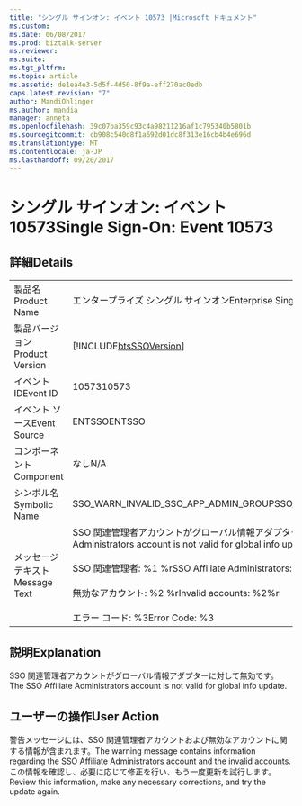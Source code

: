 ```yaml
---
title: "シングル サインオン: イベント 10573 |Microsoft ドキュメント"
ms.custom: 
ms.date: 06/08/2017
ms.prod: biztalk-server
ms.reviewer: 
ms.suite: 
ms.tgt_pltfrm: 
ms.topic: article
ms.assetid: de1ea4e3-5d5f-4d50-8f9a-eff270ac0edb
caps.latest.revision: "7"
author: MandiOhlinger
ms.author: mandia
manager: anneta
ms.openlocfilehash: 39c07ba359c93c4a98211216af1c795340b5801b
ms.sourcegitcommit: cb908c540d8f1a692d01dc8f313e16cb4b4e696d
ms.translationtype: MT
ms.contentlocale: ja-JP
ms.lasthandoff: 09/20/2017
---
```

# <a name="single-sign-on-event-10573"></a><span data-ttu-id="35a15-102">シングル サインオン: イベント 10573</span><span class="sxs-lookup"><span data-stu-id="35a15-102">Single Sign-On: Event 10573</span></span>
## <a name="details"></a><span data-ttu-id="35a15-103">詳細</span><span class="sxs-lookup"><span data-stu-id="35a15-103">Details</span></span>  
  
|||  
|-|-|  
|<span data-ttu-id="35a15-104">製品名</span><span class="sxs-lookup"><span data-stu-id="35a15-104">Product Name</span></span>|<span data-ttu-id="35a15-105">エンタープライズ シングル サインオン</span><span class="sxs-lookup"><span data-stu-id="35a15-105">Enterprise Single Sign-On</span></span>|  
|<span data-ttu-id="35a15-106">製品バージョン</span><span class="sxs-lookup"><span data-stu-id="35a15-106">Product Version</span></span>|[!INCLUDE[btsSSOVersion](../includes/btsssoversion-md.md)]|  
|<span data-ttu-id="35a15-107">イベント ID</span><span class="sxs-lookup"><span data-stu-id="35a15-107">Event ID</span></span>|<span data-ttu-id="35a15-108">10573</span><span class="sxs-lookup"><span data-stu-id="35a15-108">10573</span></span>|  
|<span data-ttu-id="35a15-109">イベント ソース</span><span class="sxs-lookup"><span data-stu-id="35a15-109">Event Source</span></span>|<span data-ttu-id="35a15-110">ENTSSO</span><span class="sxs-lookup"><span data-stu-id="35a15-110">ENTSSO</span></span>|  
|<span data-ttu-id="35a15-111">コンポーネント</span><span class="sxs-lookup"><span data-stu-id="35a15-111">Component</span></span>|<span data-ttu-id="35a15-112">なし</span><span class="sxs-lookup"><span data-stu-id="35a15-112">N/A</span></span>|  
|<span data-ttu-id="35a15-113">シンボル名</span><span class="sxs-lookup"><span data-stu-id="35a15-113">Symbolic Name</span></span>|<span data-ttu-id="35a15-114">SSO_WARN_INVALID_SSO_APP_ADMIN_GROUP</span><span class="sxs-lookup"><span data-stu-id="35a15-114">SSO_WARN_INVALID_SSO_APP_ADMIN_GROUP</span></span>|  
|<span data-ttu-id="35a15-115">メッセージ テキスト</span><span class="sxs-lookup"><span data-stu-id="35a15-115">Message Text</span></span>|<span data-ttu-id="35a15-116">SSO 関連管理者アカウントがグローバル情報アダプターに対して無効です。%r</span><span class="sxs-lookup"><span data-stu-id="35a15-116">The SSO Affiliate Administrators account is not valid for global info update.%r</span></span><br /><br /> <span data-ttu-id="35a15-117">SSO 関連管理者: %1 %r</span><span class="sxs-lookup"><span data-stu-id="35a15-117">SSO Affiliate Administrators: %1%r</span></span><br /><br /> <span data-ttu-id="35a15-118">無効なアカウント: %2 %r</span><span class="sxs-lookup"><span data-stu-id="35a15-118">Invalid accounts: %2%r</span></span><br /><br /> <span data-ttu-id="35a15-119">エラー コード: %3</span><span class="sxs-lookup"><span data-stu-id="35a15-119">Error Code: %3</span></span>|  
  
## <a name="explanation"></a><span data-ttu-id="35a15-120">説明</span><span class="sxs-lookup"><span data-stu-id="35a15-120">Explanation</span></span>  
 <span data-ttu-id="35a15-121">SSO 関連管理者アカウントがグローバル情報アダプターに対して無効です。</span><span class="sxs-lookup"><span data-stu-id="35a15-121">The SSO Affiliate Administrators account is not valid for global info update.</span></span>  
  
## <a name="user-action"></a><span data-ttu-id="35a15-122">ユーザーの操作</span><span class="sxs-lookup"><span data-stu-id="35a15-122">User Action</span></span>  
 <span data-ttu-id="35a15-123">警告メッセージには、SSO 関連管理者アカウントおよび無効なアカウントに関する情報が含まれます。</span><span class="sxs-lookup"><span data-stu-id="35a15-123">The warning message contains information regarding the SSO Affiliate Administrators account and the invalid accounts.</span></span> <span data-ttu-id="35a15-124">この情報を確認し、必要に応じて修正を行い、もう一度更新を試行します。</span><span class="sxs-lookup"><span data-stu-id="35a15-124">Review this information, make any necessary corrections, and try the update again.</span></span>